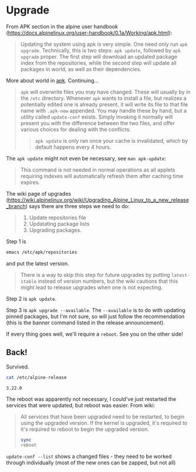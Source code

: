 # Upgrade

From APK section in the alpine user handbook (https://docs.alpinelinux.org/user-handbook/0.1a/Working/apk.html):

> Updating the system using apk is very simple. One need only run `apk upgrade`. Technically, this is two steps: `apk update`, followed by `apk upgrade` proper. The first step will download an updated package index from the repositories, while the second step will update all packages in world, as well as their dependencies.

More about world in [apk](apk.html). Continuing...

> `apk` will overwrite files you may have changed. These will usually by in the `/etc` directory. Whenever `apk` wants to install a file, but realizes a potentially edited one is already present, it will write its file to that file name with `.apk-new` appended. You may handle these by hand, but a utility called `update-conf` exists. Simply invoking it normally will present you with the difference between the two files, and offer various choices for dealing with the conflicts.
>
> > `apk update` is only ran once your cache is invalidated, which by default happens every 4 hours.

The `apk update` might not even be necessary, see `man apk-update`:

> This command is not needed in normal operations as all applets requiring indexes will automatically refresh them after caching time expires.

The wiki page of upgrades (https://wiki.alpinelinux.org/wiki/Upgrading_Alpine_Linux_to_a_new_release_branch) says there are three steps we need to do:

> 1. Update repositories file
> 2. Updatating package lists
> 3. Upgrading packages.

Step 1 is
```sh
emacs /etc/apk/repositories
```
and put the latest version.

> There is a way to skip this step for future upgrades by putting `latest-stable` instead of version numbers, but the wiki cautions that this might lead to release upgrades when one is not expecting.

Step 2 is `apk update`.

Step 3 is `apk upgrade --available`. The `--available` is to do with updating pinned packages, but I'm not sure, so will just follow the recommendation (this is the banner command listed in the release announcement).

If every thing goes well, we'll require a `reboot`. See you on the other side!

## Back!

Survived.


```bash
cat /etc/alpine-release
```

    3.22.0


The reboot was apparently not necessary, I could've just restarted the services that were updated, but reboot was easier. From wiki:

> All services that have been upgraded need to be restarted, to begin using the upgraded version. If the kernel is upgraded, it's required to it's required to reboot to begin the upgraded version.
>
> ```sh
> sync
> reboot
> ```

`update-conf --list` shows a changed files - they need to be worked through individually (most of the new ones can be zapped, but not all)
